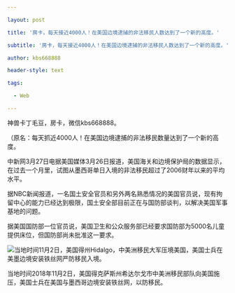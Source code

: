 ---
layout: post
title: '房卡，每天接近4000人！在美国边境逮捕的非法移民人数达到了一个新的高度。'
subtitle: '房卡，每天接近4000人！在美国边境逮捕的非法移民人数达到了一个新的高度。'
author: kbs668888
header-style: text
tags:
  - Web
---
神兽卡丁毛豆，房卡，微信kbs668888。

（原名：每天抓近4000人！在美国边境逮捕的非法移民数量达到了一个新的高度。

中新网3月27日电据美国媒体3月26日报道，美国海关和边境保护局的数据显示，在过去一个月里，试图从墨西哥单日入境的非法移民超过了2006财年以来的平均水平。

据NBC新闻报道，一名国土安全官员和另外两名熟悉情况的美国官员说，现有拘留中心的能力已经达到极限，国土安全部目前正在与国防部谈判，以解决美国军事基地的问题。

据美国国防部一位官员说，美国卫生和公众服务部已经要求国防部为5000名儿童提供床位，但国防部尚未批准这一要求。

![当地时间11月2日，美国得州Hidalgo，中美洲移民大军压境美国，美国士兵在美墨边境安装铁丝网严防移民入境。](http://crawl.ws.126.net/e723da55460544247939d9945f4499e6.jpg)  

当地时间2018年11月2日，美国得克萨斯州希达尔戈市中美洲移民部队向美国施压，美国士兵在美国与墨西哥边境安装铁丝网，以防移民。

